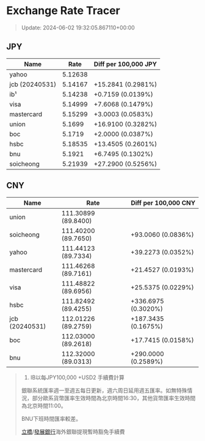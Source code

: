 # Exchange Rate Tracer

> Update: 2024-06-02 19:32:05.867110+00:00

## JPY

| Name           |    Rate | Diff per 100,000 JPY   |
|----------------|---------|------------------------|
| yahoo          | 5.12638 |                        |
| jcb (20240531) | 5.14167 | +15.2841 (0.2981%)     |
| ib¹            | 5.14238 | +0.7159 (0.0139%)      |
| visa           | 5.14999 | +7.6068 (0.1479%)      |
| mastercard     | 5.15299 | +3.0003 (0.0583%)      |
| union          | 5.1699  | +16.9100 (0.3282%)     |
| boc            | 5.1719  | +2.0000 (0.0387%)      |
| hsbc           | 5.18535 | +13.4505 (0.2601%)     |
| bnu            | 5.1921  | +6.7495 (0.1302%)      |
| soicheong      | 5.21939 | +27.2900 (0.5256%)     |

## CNY

| Name           | Rate                | Diff per 100,000 CNY   |
|----------------|---------------------|------------------------|
| union          | 111.30899	(89.8400) |                        |
| soicheong      | 111.40200	(89.7650) | +93.0060 (0.0836%)     |
| yahoo          | 111.44123	(89.7334) | +39.2273 (0.0352%)     |
| mastercard     | 111.46268	(89.7161) | +21.4527 (0.0193%)     |
| visa           | 111.48822	(89.6956) | +25.5375 (0.0229%)     |
| hsbc           | 111.82492	(89.4255) | +336.6975 (0.3020%)    |
| jcb (20240531) | 112.01226	(89.2759) | +187.3435 (0.1675%)    |
| boc            | 112.03000	(89.2618) | +17.7415 (0.0158%)     |
| bnu            | 112.32000	(89.0313) | +290.0000 (0.2589%)    |


> 1. IB以每JPY100,000 +USD2 手續費計算
>
> 銀聯系統匯率週一至週五每日更新，週六周日延用週五匯率。如無特殊情況，部分歐系貨幣匯率生效時間為北京時間16:30，其他貨幣匯率生效時間為北京時間11:00。
>
> BNU下班時間匯率較差。
>
> [立橋](https://www.wlbank.com.mo/uploads/ueditor/file/20181211/1544536513900230.pdf)/[發展銀行](https://www.mdb.com.mo/Service_Charges_20230728.pdf)海外銀聯提現暫時豁免手續費

